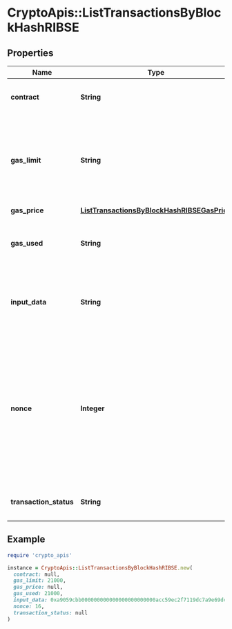 # CryptoApis::ListTransactionsByBlockHashRIBSE

## Properties

| Name | Type | Description | Notes |
| ---- | ---- | ----------- | ----- |
| **contract** | **String** | Represents the specific transaction contract. |  |
| **gas_limit** | **String** | String representation of the transaction Represents the amount of gas used by this specific transaction alone. |  |
| **gas_price** | [**ListTransactionsByBlockHashRIBSEGasPrice**](ListTransactionsByBlockHashRIBSEGasPrice.md) |  |  |
| **gas_used** | **String** | Represents the exact unit of gas that was used for the transaction. |  |
| **input_data** | **String** | Represents additional information that is required for the transaction. |  |
| **nonce** | **Integer** | Represents the sequential running number for an address, starting from 0 for the first transaction. E.g., if the nonce of a transaction is 10, it would be the 11th transaction sent from the sender&#39;s address. |  |
| **transaction_status** | **String** | Represents the status of this transaction. |  |

## Example

```ruby
require 'crypto_apis'

instance = CryptoApis::ListTransactionsByBlockHashRIBSE.new(
  contract: null,
  gas_limit: 21000,
  gas_price: null,
  gas_used: 21000,
  input_data: 0xa9059cbb000000000000000000000000acc59ec2f7119dc7a9e69dcd124cff75caae05bf0000000000000000000000000000000000000000000000000000000000989680,
  nonce: 16,
  transaction_status: null
)
```


